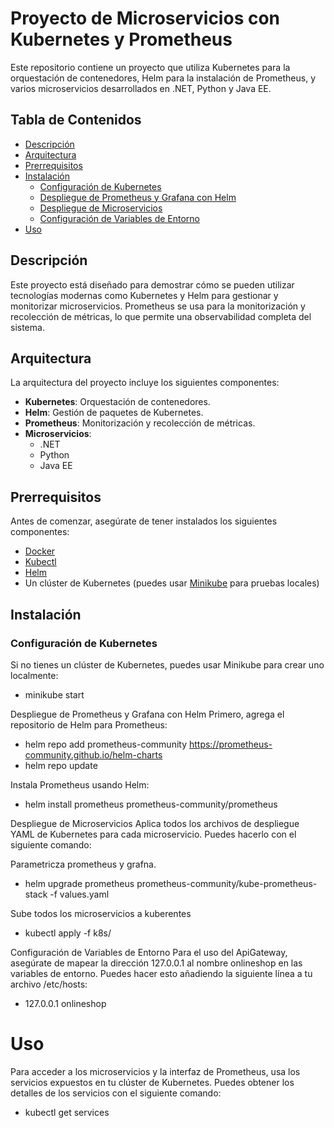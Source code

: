 # Proyecto de Microservicios con Kubernetes y Prometheus

Este repositorio contiene un proyecto que utiliza Kubernetes para la orquestación de contenedores, Helm para la instalación de Prometheus, y varios microservicios desarrollados en .NET, Python y Java EE.

## Tabla de Contenidos

- [Descripción](#descripción)
- [Arquitectura](#arquitectura)
- [Prerrequisitos](#prerrequisitos)
- [Instalación](#instalación)
  - [Configuración de Kubernetes](#configuración-de-kubernetes)
  - [Despliegue de Prometheus y Grafana con Helm](#despliegue-de-prometheus-y-grafana-con-helm)
  - [Despliegue de Microservicios](#despliegue-de-microservicios)
  - [Configuración de Variables de Entorno](#configuración-de-variables-de-entorno)
- [Uso](#uso)


## Descripción

Este proyecto está diseñado para demostrar cómo se pueden utilizar tecnologías modernas como Kubernetes y Helm para gestionar y monitorizar microservicios. Prometheus se usa para la monitorización y recolección de métricas, lo que permite una observabilidad completa del sistema.

## Arquitectura

La arquitectura del proyecto incluye los siguientes componentes:

- **Kubernetes**: Orquestación de contenedores.
- **Helm**: Gestión de paquetes de Kubernetes.
- **Prometheus**: Monitorización y recolección de métricas.
- **Microservicios**:
  - .NET
  - Python
  - Java EE

## Prerrequisitos

Antes de comenzar, asegúrate de tener instalados los siguientes componentes:

- [Docker](https://www.docker.com/get-started)
- [Kubectl](https://kubernetes.io/docs/tasks/tools/)
- [Helm](https://helm.sh/docs/intro/install/)
- Un clúster de Kubernetes (puedes usar [Minikube](https://minikube.sigs.k8s.io/docs/start/) para pruebas locales)

## Instalación

### Configuración de Kubernetes

Si no tienes un clúster de Kubernetes, puedes usar Minikube para crear uno localmente:

- minikube start

Despliegue de Prometheus y Grafana con Helm
Primero, agrega el repositorio de Helm para Prometheus:

- helm repo add prometheus-community https://prometheus-community.github.io/helm-charts
- helm repo update

Instala Prometheus usando Helm:

- helm install prometheus prometheus-community/prometheus

Despliegue de Microservicios
Aplica todos los archivos de despliegue YAML de Kubernetes para cada microservicio. Puedes hacerlo con el siguiente comando:

Parametricza prometheus y grafna.

- helm upgrade prometheus prometheus-community/kube-prometheus-stack -f values.yaml 

Sube todos los microservicios a kuberentes

- kubectl apply -f k8s/

Configuración de Variables de Entorno
Para el uso del ApiGateway, asegúrate de mapear la dirección 127.0.0.1 al nombre onlineshop en las variables de entorno. Puedes hacer esto añadiendo la siguiente línea a tu archivo /etc/hosts:

- 127.0.0.1 onlineshop

# Uso
Para acceder a los microservicios y la interfaz de Prometheus, usa los servicios expuestos en tu clúster de Kubernetes. Puedes obtener los detalles de los servicios con el siguiente comando:

- kubectl get services
